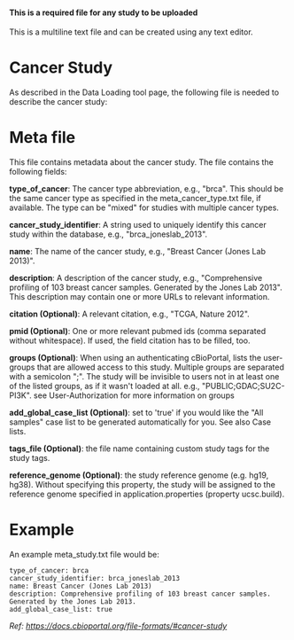 #### This is a required file for any study to be uploaded

This is a multiline text file and can be created using any text editor.

# Cancer Study
As described in the Data Loading tool page, the following file is needed to describe the cancer study:

# Meta file
This file contains metadata about the cancer study. The file contains the following fields:

**type_of_cancer**: The cancer type abbreviation, e.g., "brca". This should be the same cancer type as specified in the meta_cancer_type.txt file, if available. The type can be "mixed" for studies with multiple cancer types.

**cancer_study_identifier**: A string used to uniquely identify this cancer study within the database, e.g., "brca_joneslab_2013".

**name**: The name of the cancer study, e.g., "Breast Cancer (Jones Lab 2013)".

**description**: A description of the cancer study, e.g., "Comprehensive profiling of 103 breast cancer samples. Generated by the Jones Lab 2013". This description may contain one or more URLs to relevant information.

**citation (Optional)**: A relevant citation, e.g., "TCGA, Nature 2012".

**pmid (Optional)**: One or more relevant pubmed ids (comma separated without whitespace). If used, the field citation has to be filled, too.

**groups (Optional)**: When using an authenticating cBioPortal, lists the user-groups that are allowed access to this study. Multiple groups are separated with a semicolon ";". The study will be invisible to users not in at least one of the listed groups, as if it wasn't loaded at all. e.g., "PUBLIC;GDAC;SU2C-PI3K". see User-Authorization for more information on groups

**add_global_case_list (Optional)**: set to 'true' if you would like the "All samples" case list to be generated automatically for you. See also Case lists.

**tags_file (Optional)**: the file name containing custom study tags for the study tags.

**reference_genome (Optional)**: the study reference genome (e.g. hg19, hg38). Without specifying this property, the study will be assigned to the reference genome specified in application.properties (property ucsc.build).

# Example
An example meta_study.txt file would be:

```
type_of_cancer: brca
cancer_study_identifier: brca_joneslab_2013
name: Breast Cancer (Jones Lab 2013)
description: Comprehensive profiling of 103 breast cancer samples. Generated by the Jones Lab 2013.
add_global_case_list: true

```

_Ref: https://docs.cbioportal.org/file-formats/#cancer-study_
